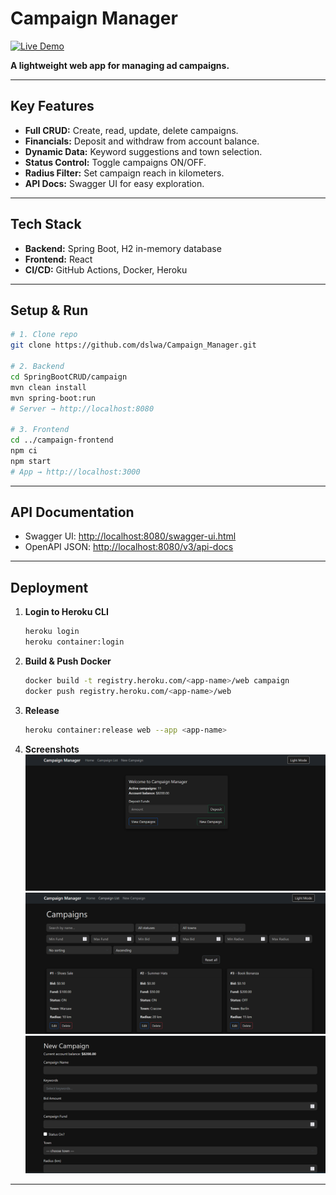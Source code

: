 # Campaign Manager

[![Live Demo](https://img.shields.io/badge/demo-live-blue)](https://ancient-inlet-32210-0350a7d6b639.herokuapp.com)

**A lightweight web app for managing ad campaigns.**

---

## Key Features

* **Full CRUD:** Create, read, update, delete campaigns.
* **Financials:** Deposit and withdraw from account balance.
* **Dynamic Data:** Keyword suggestions and town selection.
* **Status Control:** Toggle campaigns ON/OFF.
* **Radius Filter:** Set campaign reach in kilometers.
* **API Docs:** Swagger UI for easy exploration.

---

## Tech Stack

* **Backend:** Spring Boot, H2 in-memory database
* **Frontend:** React
* **CI/CD:** GitHub Actions, Docker, Heroku

---

## Setup & Run

```bash
# 1. Clone repo
git clone https://github.com/dslwa/Campaign_Manager.git

# 2. Backend
cd SpringBootCRUD/campaign
mvn clean install
mvn spring-boot:run
# Server → http://localhost:8080

# 3. Frontend
cd ../campaign-frontend
npm ci
npm start
# App → http://localhost:3000
```

---

## API Documentation

* Swagger UI: [http://localhost:8080/swagger-ui.html](http://localhost:8080/swagger-ui.html)
* OpenAPI JSON: [http://localhost:8080/v3/api-docs](http://localhost:8080/v3/api-docs)

---

## Deployment

1. **Login to Heroku CLI**

   ```bash
   heroku login
   heroku container:login
   ```
2. **Build & Push Docker**

   ```bash
   docker build -t registry.heroku.com/<app-name>/web campaign
   docker push registry.heroku.com/<app-name>/web
   ```
3. **Release**

   ```bash
   heroku container:release web --app <app-name>
   ```
4. **Screenshots**
    ![alt text](screenshots/image.png)
    ![alt text](screenshots/image1.png)
    ![alt text](screenshots/image2.png)
---

